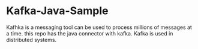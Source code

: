 # Kafka-Java-Sample
Kafhka is a messaging tool can be used to process millions of messages at a time. this repo has the java connector with kafka. Kafka is used in distributed systems.
